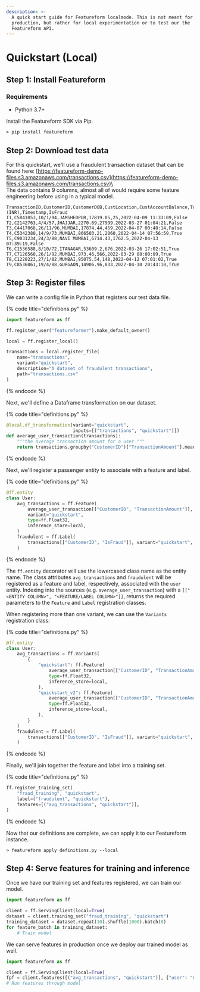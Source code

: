 ```yaml
---
description: >-
  A quick start guide for Featureform localmode. This is not meant for
  production, but rather for local experimentation or to test our the
  Featureform API.
---
```


# Quickstart (Local)

## Step 1: Install Featureform

### Requirements

- Python 3.7+

Install the Featureform SDK via Pip.

```shell
> pip install featureform
```

## Step 2: Download test data

For this quickstart, we'll use a fraudulent transaction dataset that can be found here: [https://featureform-demo-files.s3.amazonaws.com/transactions.csv](https://featureform-demo-files.s3.amazonaws.com/transactions.csv)\
\
The data contains 9 columns, almost all of would require some feature engineering before using in a typical model.

```csv
TransactionID,CustomerID,CustomerDOB,CustLocation,CustAccountBalance,TransactionAmount (INR),Timestamp,IsFraud
T1,C5841053,10/1/94,JAMSHEDPUR,17819.05,25,2022-04-09 11:33:09,False
T2,C2142763,4/4/57,JHAJJAR,2270.69,27999,2022-03-27 01:04:21,False
T3,C4417068,26/11/96,MUMBAI,17874.44,459,2022-04-07 00:48:14,False
T4,C5342380,14/9/73,MUMBAI,866503.21,2060,2022-04-14 07:56:59,True
T5,C9031234,24/3/88,NAVI MUMBAI,6714.43,1762.5,2022-04-13 07:39:19,False
T6,C1536588,8/10/72,ITANAGAR,53609.2,676,2022-03-26 17:02:51,True
T7,C7126560,26/1/92,MUMBAI,973.46,566,2022-03-29 08:00:09,True
T8,C1220223,27/1/82,MUMBAI,95075.54,148,2022-04-12 07:01:02,True
T9,C8536061,19/4/88,GURGAON,14906.96,833,2022-04-10 20:43:10,True
```

## Step 3: Register files

We can write a config file in Python that registers our test data file.

{% code title="definitions.py" %}

```python
import featureform as ff

ff.register_user("featureformer").make_default_owner()

local = ff.register_local()

transactions = local.register_file(
    name="transactions",
    variant="quickstart",
    description="A dataset of fraudulent transactions",
    path="transactions.csv"
)
```

{% endcode %}

Next, we'll define a Dataframe transformation on our dataset.

{% code title="definitions.py" %}

```python
@local.df_transformation(variant="quickstart",
                         inputs=[("transactions", "quickstart")])
def average_user_transaction(transactions):
    """the average transaction amount for a user """
    return transactions.groupby("CustomerID")["TransactionAmount"].mean()
```

{% endcode %}

Next, we'll register a passenger entity to associate with a feature and label.

{% code title="definitions.py" %}

```python
@ff.entity
class User:
    avg_transactions = ff.Feature(
        average_user_transaction[["CustomerID", "TransactionAmount"]],
        variant="quickstart",
        type=ff.Float32,
        inference_store=local,
    )
    fraudulent = ff.Label(
        transactions[["CustomerID", "IsFraud"]], variant="quickstart", type=ff.Bool
    )
```

{% endcode %}

The `ff.entity` decorator will use the lowercased class name as the entity name. The class attributes `avg_transactions` and `fraudulent` will be registered as a feature and label, respectively, associated with the `user` entity. Indexing into the sources (e.g. `average_user_transaction`) with a `[["<ENTITY COLUMN>", "<FEATURE/LABEL COLUMN>"]]`, returns the required parameters to the `Feature` and `Label` registration classes.

When registering more than one variant, we can use the `Variants` registration class:

{% code title="definitions.py" %}

```python
@ff.entity
class User:
    avg_transactions = ff.Variants(
        {
            "quickstart": ff.Feature(
                average_user_transaction[["CustomerID", "TransactionAmount"]],
                type=ff.Float32,
                inference_store=local,
            ),
            "quickstart_v2": ff.Feature(
                average_user_transaction[["CustomerID", "TransactionAmount"]],
                type=ff.Float32,
                inference_store=local,
            ),
        }
    )
    fraudulent = ff.Label(
        transactions[["CustomerID", "IsFraud"]], variant="quickstart", type=ff.Bool
    )
```

{% endcode %}

Finally, we'll join together the feature and label into a training set.

{% code title="definitions.py" %}

```python
ff.register_training_set(
    "fraud_training", "quickstart",
    label=("fraudulent", "quickstart"),
    features=[("avg_transactions", "quickstart")],
)
```

{% endcode %}

Now that our definitions are complete, we can apply it to our Featureform instance.

```shell
> featureform apply definitions.py --local
```

## Step 4: Serve features for training and inference

Once we have our training set and features registered, we can train our model.

```python
import featureform as ff

client = ff.ServingClient(local=True)
dataset = client.training_set("fraud_training", "quickstart")
training_dataset = dataset.repeat(10).shuffle(1000).batch(8)
for feature_batch in training_dataset:
    # Train model
```

We can serve features in production once we deploy our trained model as well.

```python
import featureform as ff

client = ff.ServingClient(local=True)
fpf = client.features([("avg_transactions", "quickstart")], {"user": "C1410926"})
# Run features through model
```
